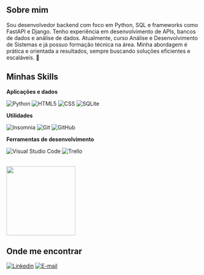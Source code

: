 ## Sobre mim

Sou desenvolvedor backend com foco em Python, SQL e frameworks como FastAPI e Django. Tenho experiência em desenvolvimento de APIs, bancos de dados e análise de dados. Atualmente, curso Análise e Desenvolvimento de Sistemas e já possuo formação técnica na área. Minha abordagem é prática e orientada a resultados, sempre buscando soluções eficientes e escaláveis. 🚀

## Minhas Skills

**Aplicações e dados**

![Python](https://img.shields.io/badge/Python-3776AB?logo=python&logoColor=white&style=for-the-badge)
![HTML5](https://img.shields.io/badge/HTML-239120?logo=html5&logoColor=white&style=for-the-badge)
![CSS](https://img.shields.io/badge/CSS-239120?logo=css3&logoColor=white&style=for-the-badge)
![SQLite](https://img.shields.io/badge/SQLite-07405E?logo=sqlite&logoColor=white&style=for-the-badge)


**Utilidades**

![Insomnia](https://img.shields.io/badge/-Insomnia-4f5160?logo=insomnia&logoColor=white&style=for-the-badge)
![Git](https://img.shields.io/badge/Git-E34F26?logo=git&logoColor=white&style=for-the-badge)
![GitHub](https://img.shields.io/badge/-GitHub-333333?logo=github&logoColor=white&style=for-the-badge)


**Ferramentas de desenvolvimento**

![Visual Studio Code](https://img.shields.io/badge/VSCode-0078d7?logo=visual-studio-code&logoColor=white&style=for-the-badge)
![Trello](https://img.shields.io/badge/-Trello-00c2e0?logo=trello&logoColor=white&style=for-the-badge)

<br/>

<a href="https://github.com/MADS-Coder" title="Perfil do Matheus">
  <img height="180em" src="https://github-readme-stats.vercel.app/api?username=MADS-Coder&theme=dracula&show_icons=true" />
</a>

## Onde me encontrar

[![Linkedin](https://img.shields.io/badge/LinkedIn-0A66C2?logo=linkedin&logoColor=white&style=for-the-badge&link=https://www.linkedin.com/in/mtduartedev/)](https://www.linkedin.com/in/mtduartedev/)
[![E-mail](https://img.shields.io/badge/Email-0078D4?logo=microsoft-outlook&logoColor=white&style=for-the-badge)](mtduarteadm@hotmail.com)

